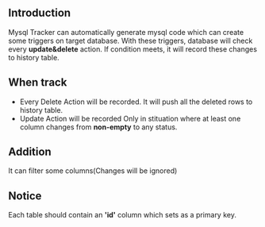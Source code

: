 ## Introduction
Mysql Tracker can automatically generate mysql code which can create some triggers on target database. With these triggers, database will check every **update&delete** action. If condition meets, it will record these changes to history table.
## When track
* Every Delete Action will be recorded. It will push all the deleted rows to history table.
* Update Action will be recorded Only in stituation where at least one column changes from **non-empty** to any status.

## Addition
It can filter some columns(Changes will be ignored)
## Notice
Each table should contain an **'id'** column which sets as a primary key.
